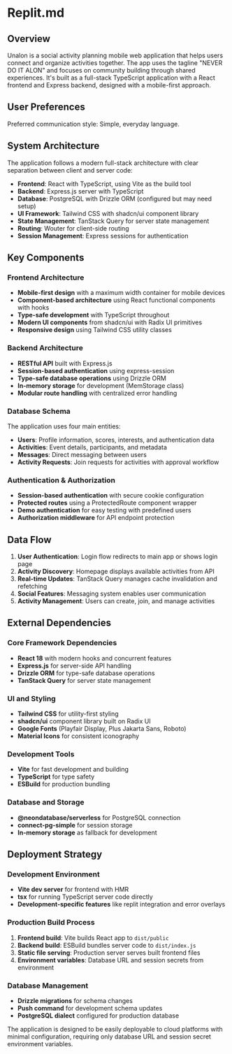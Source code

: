 # Replit.md

## Overview

Unalon is a social activity planning mobile web application that helps users connect and organize activities together. The app uses the tagline "NEVER DO IT ALON" and focuses on community building through shared experiences. It's built as a full-stack TypeScript application with a React frontend and Express backend, designed with a mobile-first approach.

## User Preferences

Preferred communication style: Simple, everyday language.

## System Architecture

The application follows a modern full-stack architecture with clear separation between client and server code:

- **Frontend**: React with TypeScript, using Vite as the build tool
- **Backend**: Express.js server with TypeScript
- **Database**: PostgreSQL with Drizzle ORM (configured but may need setup)
- **UI Framework**: Tailwind CSS with shadcn/ui component library
- **State Management**: TanStack Query for server state management
- **Routing**: Wouter for client-side routing
- **Session Management**: Express sessions for authentication

## Key Components

### Frontend Architecture
- **Mobile-first design** with a maximum width container for mobile devices
- **Component-based architecture** using React functional components with hooks
- **Type-safe development** with TypeScript throughout
- **Modern UI components** from shadcn/ui with Radix UI primitives
- **Responsive design** using Tailwind CSS utility classes

### Backend Architecture
- **RESTful API** built with Express.js
- **Session-based authentication** using express-session
- **Type-safe database operations** using Drizzle ORM
- **In-memory storage** for development (MemStorage class)
- **Modular route handling** with centralized error handling

### Database Schema
The application uses four main entities:
- **Users**: Profile information, scores, interests, and authentication data
- **Activities**: Event details, participants, and metadata
- **Messages**: Direct messaging between users
- **Activity Requests**: Join requests for activities with approval workflow

### Authentication & Authorization
- **Session-based authentication** with secure cookie configuration
- **Protected routes** using a ProtectedRoute component wrapper
- **Demo authentication** for easy testing with predefined users
- **Authorization middleware** for API endpoint protection

## Data Flow

1. **User Authentication**: Login flow redirects to main app or shows login page
2. **Activity Discovery**: Homepage displays available activities from API
3. **Real-time Updates**: TanStack Query manages cache invalidation and refetching
4. **Social Features**: Messaging system enables user communication
5. **Activity Management**: Users can create, join, and manage activities

## External Dependencies

### Core Framework Dependencies
- **React 18** with modern hooks and concurrent features
- **Express.js** for server-side API handling
- **Drizzle ORM** for type-safe database operations
- **TanStack Query** for server state management

### UI and Styling
- **Tailwind CSS** for utility-first styling
- **shadcn/ui** component library built on Radix UI
- **Google Fonts** (Playfair Display, Plus Jakarta Sans, Roboto)
- **Material Icons** for consistent iconography

### Development Tools
- **Vite** for fast development and building
- **TypeScript** for type safety
- **ESBuild** for production bundling

### Database and Storage
- **@neondatabase/serverless** for PostgreSQL connection
- **connect-pg-simple** for session storage
- **In-memory storage** as fallback for development

## Deployment Strategy

### Development Environment
- **Vite dev server** for frontend with HMR
- **tsx** for running TypeScript server code directly
- **Development-specific features** like replit integration and error overlays

### Production Build Process
1. **Frontend build**: Vite builds React app to `dist/public`
2. **Backend build**: ESBuild bundles server code to `dist/index.js`
3. **Static file serving**: Production server serves built frontend files
4. **Environment variables**: Database URL and session secrets from environment

### Database Management
- **Drizzle migrations** for schema changes
- **Push command** for development schema updates
- **PostgreSQL dialect** configured for production database

The application is designed to be easily deployable to cloud platforms with minimal configuration, requiring only database URL and session secret environment variables.